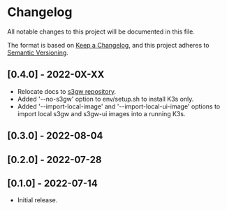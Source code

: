 # Changelog

All notable changes to this project will be documented in this file.

The format is based on [Keep a Changelog](https://keepachangelog.com/en/1.0.0/),
and this project adheres to [Semantic Versioning](https://semver.org/spec/v2.0.0.html).

## [0.4.0] - 2022-0X-XX

- Relocate docs to [s3gw repository](https://github.com/aquarist-labs/s3gw/docs).
- Added '--no-s3gw' option to env/setup.sh to install K3s only.
- Added '--import-local-image' and '--import-local-ui-image' options to
  import local s3gw and s3gw-ui images into a running K3s.

## [0.3.0] - 2022-08-04

## [0.2.0] - 2022-07-28

## [0.1.0] - 2022-07-14

- Initial release.
